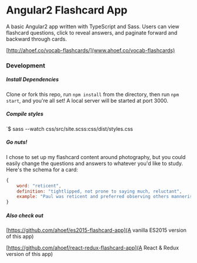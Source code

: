 # Angular2 Flashcard App

A basic Angular2 app written with TypeScript and Sass. Users can view flashcard questions, click to reveal answers, and paginate forward and backward through cards.

[http://ahoef.co/vocab-flashcards/](www.ahoef.co/vocab-flashcards)


### Development 

##### Install Dependencies
Clone or fork this repo, run `npm install` from the directory, then run `npm start`, and you're all set! A local server will be started at port 3000.


##### Compile styles
`$ sass --watch css/src/site.scss:css/dist/styles.css
 
##### Go nuts!
I chose to set up my flashcard content around photography, but you could easily change the questions and answers to whatever you'd like to study. Here's the schema for a card:

```javascript
{
	word: "reticent",
	definition: "tightlipped, not prone to saying much, reluctant",
	example: "Paul was reticent and preferred observing others mannerisms."
}
```

##### Also check out
[https://github.com/ahoef/es2015-flashcard-app](A vanilla ES2015 version of this app)

[https://github.com/ahoef/react-redux-flashcard-app](A React & Redux version of this app)
